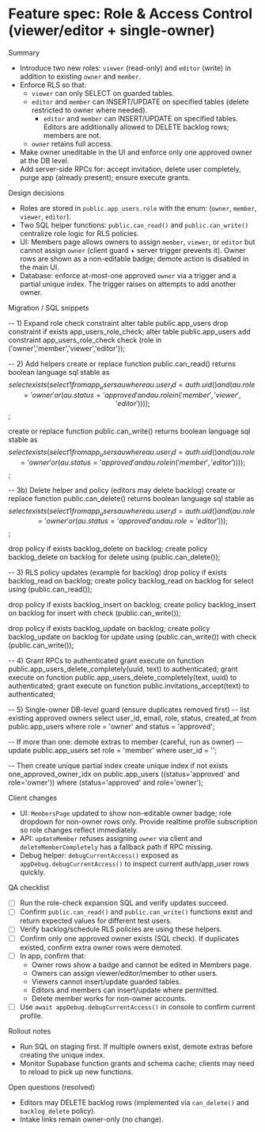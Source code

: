 # Feature spec: Role & Access Control (viewer/editor + single-owner)

Summary

- Introduce two new roles: `viewer` (read-only) and `editor` (write) in addition to existing `owner` and `member`.
- Enforce RLS so that:
  - `viewer` can only SELECT on guarded tables.
  - `editor` and `member` can INSERT/UPDATE on specified tables (delete restricted to owner where needed).
    - `editor` and `member` can INSERT/UPDATE on specified tables. Editors are additionally allowed to DELETE backlog rows; members are not.
  - `owner` retains full access.
- Make owner uneditable in the UI and enforce only one approved owner at the DB level.
- Add server-side RPCs for: accept invitation, delete user completely, purge app (already present); ensure execute grants.

Design decisions

- Roles are stored in `public.app_users.role` with the enum: (`owner`, `member`, `viewer`, `editor`).
- Two SQL helper functions: `public.can_read()` and `public.can_write()` centralize role logic for RLS policies.
- UI: Members page allows owners to assign `member`, `viewer`, or `editor` but cannot assign `owner` (client guard + server trigger prevents it). Owner rows are shown as a non-editable badge; demote action is disabled in the main UI.
- Database: enforce at-most-one approved `owner` via a trigger and a partial unique index. The trigger raises on attempts to add another owner.

Migration / SQL snippets

-- 1) Expand role check constraint
alter table public.app_users drop constraint if exists app_users_role_check;
alter table public.app_users
  add constraint app_users_role_check check (role in ('owner','member','viewer','editor'));

-- 2) Add helpers
create or replace function public.can_read() returns boolean
language sql stable as $$
  select exists (
    select 1 from app_users au
    where au.user_id = auth.uid()
      and (
        au.role = 'owner'
        or (au.status = 'approved' and au.role in ('member','viewer','editor'))
      )
  );
$$;

create or replace function public.can_write() returns boolean
language sql stable as $$
  select exists (
    select 1 from app_users au
    where au.user_id = auth.uid()
      and (
        au.role = 'owner'
        or (au.status = 'approved' and au.role in ('member','editor'))
      )
  );
$$;

-- 3b) Delete helper and policy (editors may delete backlog)
create or replace function public.can_delete() returns boolean
language sql stable as $$
  select exists (
    select 1 from app_users au
    where au.user_id = auth.uid()
      and (
        au.role = 'owner'
        or (au.status = 'approved' and au.role = 'editor')
      )
  );
$$;

drop policy if exists backlog_delete on backlog;
create policy backlog_delete on backlog for delete using (public.can_delete());

-- 3) RLS policy updates (example for backlog)
drop policy if exists backlog_read on backlog;
create policy backlog_read on backlog for select using (public.can_read());

drop policy if exists backlog_insert on backlog;
create policy backlog_insert on backlog for insert with check (public.can_write());

drop policy if exists backlog_update on backlog;
create policy backlog_update on backlog for update using (public.can_write()) with check (public.can_write());

-- 4) Grant RPCs to authenticated
grant execute on function public.app_users_delete_completely(uuid, text) to authenticated;
grant execute on function public.app_users_delete_completely(text, uuid) to authenticated;
grant execute on function public.invitations_accept(text) to authenticated;

-- 5) Single-owner DB-level guard (ensure duplicates removed first)
-- list existing approved owners
select user_id, email, role, status, created_at from public.app_users where role = 'owner' and status = 'approved';

-- If more than one: demote extras to member (careful, run as owner)
-- update public.app_users set role = 'member' where user_id = '<uuid-to-demote>';

-- Then create unique partial index
create unique index if not exists one_approved_owner_idx on public.app_users ((status='approved' and role='owner')) where (status='approved' and role='owner');


Client changes

- UI: `MembersPage` updated to show non-editable owner badge; role dropdown for non-owner rows only. Provide realtime profile subscription so role changes reflect immediately.
- API: `updateMember` refuses assigning `owner` via client and `deleteMemberCompletely` has a fallback path if RPC missing.
- Debug helper: `debugCurrentAccess()` exposed as `appDebug.debugCurrentAccess()` to inspect current auth/app_user rows quickly.

QA checklist

- [ ] Run the role-check expansion SQL and verify updates succeed.
- [ ] Confirm `public.can_read()` and `public.can_write()` functions exist and return expected values for different test users.
- [ ] Verify backlog/schedule RLS policies are using these helpers.
- [ ] Confirm only one approved owner exists (SQL check). If duplicates existed, confirm extra owner rows were demoted.
- [ ] In app, confirm that:
  - Owner rows show a badge and cannot be edited in Members page.
  - Owners can assign viewer/editor/member to other users.
  - Viewers cannot insert/update guarded tables.
  - Editors and members can insert/update where permitted.
  - Delete member works for non-owner accounts.
- [ ] Use `await appDebug.debugCurrentAccess()` in console to confirm current profile.

Rollout notes

- Run SQL on staging first. If multiple owners exist, demote extras before creating the unique index.
- Monitor Supabase function grants and schema cache; clients may need to reload to pick up new functions.

Open questions (resolved)

- Editors may DELETE backlog rows (implemented via `can_delete()` and `backlog_delete` policy).
- Intake links remain owner-only (no change).

